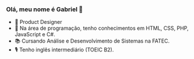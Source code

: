 ### Olá, meu nome é Gabriel 👋

- 🔭 Product Designer
- 🌱 Na área de programação, tenho conhecimentos em HTML, CSS, PHP, JavaScript e C#.
- 📚 Cursando Análise e Desenvolvimento de Sistemas na FATEC.
- 🎙  Tenho inglês intermediário (TOEIC B2).
